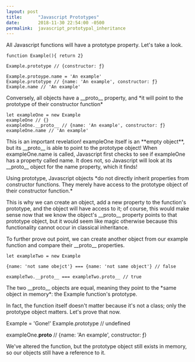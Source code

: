 ```yaml
---
layout: post
title:      "Javascript Prototypes"
date:       2018-11-30 22:54:00 -0500
permalink:  javascript_prototypal_inheritance
---
```



<p>All Javascript functions will have a prototype property. Let's take a look. 
</p>

```
function Example(){ return 2} 

Example.prototype // {constructor: ƒ}   

Example.protoype.name = 'An example' 
Example.prototype // {name: 'An example', constructor: ƒ}  
Example.name // 'An example'
```
<p>
Conversely, all objects have a __proto__ property, and *it will point to the prototype of their constructor function*  
</p>

```
let exampleOne = new Example 
exampleOne // {}
exampleOne.__proto__ // {name: 'An example', constructor: ƒ} 
exampleOne.name // 'An example'
```

<p>
This is an important revelation! exampleOne itself is an **empty object**, but its __proto__ is able to point to the prototype object! When exampleOne.name is called, Javascript first checks to see if exampleOne has a property called name. It does not, so Javascript will look at its __proto__ object for the name property, which it finds! 
<p>
Using prototype, Javascript objects *do not directly inherit properties from constructor functions. They merely have access to the prototype object of their constructor function.* 
</p>
This is why we can create an object, add a new property to the function's prototype, and the object will have access to it; of course, this would make sense now that we know the object's __proto__ property points to that prototype object, but it would seem like magic otherwise because this functionality cannot occur in classical inheritance. 
</p> 

<p>
To further prove out point, we can create another object from our example function and compare their __proto__ properties. 
</p>

```
let exampleTwo = new Example 

{name: 'not same obejct'} === {name: 'not same object'} // false

exampleTwo.__proto__ === exampleTwo.proto__ // true
```

<p>
The two __proto__ objects are equal, meaning they point to the *same object in memory*: the Example function's prototype. 

In fact, the function itself doesn't matter because it's not a class; only the prototype object matters. Let's prove that now. 

Example = 'Gone!' 
Example.prototype // undefined  

exampleOne.__proto__ // {name: 'An example', constructor: ƒ}
</p>

<p> 
We've altered the function, but the prototype object still exists in memory, so our objects still have a reference to it. 
</p>






